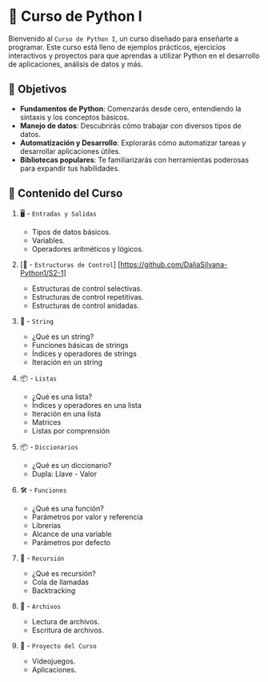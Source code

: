 # 🐍 Curso de Python I
Bienvenido al `Curso de Python I`, un curso diseñado para enseñarte a programar. Este curso está lleno de ejemplos prácticos, ejercicios interactivos y proyectos para que aprendas a utilizar Python en el desarrollo de aplicaciones, análisis de datos y más.

## 🚀 Objetivos
- **Fundamentos de Python**: Comenzarás desde cero, entendiendo la sintaxis y los conceptos básicos.
- **Manejo de datos**: Descubrirás cómo trabajar con diversos tipos de datos.
- **Automatización y Desarrollo**: Explorarás cómo automatizar tareas y desarrollar aplicaciones útiles.
- **Bibliotecas populares**: Te familiarizarás con herramientas poderosas para expandir tus habilidades.

## 📂 Contenido del Curso
1. 🖥️ - `Entradas y Salidas`
   - Tipos de datos básicos. 
   - Variables.
   - Operadores aritméticos y lógicos.  

2. [🔄 - `Estructuras de Control`] [https://github.com/DaliaSilvana-Python1/S2-1]
   - Estructuras de control selectivas.
   - Estructuras de control repetitivas.
   - Estructuras de control anidadas.

3. 📝 - `String`
   - ¿Qué es un string?
   - Funciones básicas de strings
   - Índices y operadores de strings
   - Iteración en un string

3. 📦 - `Listas`
   - ¿Qué es una lista?
   - Índices y operadores en una lista
   - Iteración en una lista
   - Matrices
   - Listas por comprensión
  
4. 📦 - `Diccionarios`
   - ¿Qué es un diccionario?
   - Dupla: Llave - Valor

5. 🛠️ - `Funciones`
   - ¿Qué es una función?
   - Parámetros por valor y referencia
   - Librerías
   - Alcance de una variable
   - Parámetros por defecto

6. 🔄 - `Recursión`
   - ¿Qué es recursión?
   - Cola de llamadas
   - Backtracking

7. 📂 - `Archivos`
   - Lectura de archivos.
   - Escritura de archivos. 
  
8. 🚀 - `Proyecto del Curso`
    - Videojuegos.
    - Aplicaciones.
